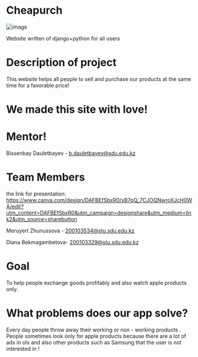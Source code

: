 # Cheapurch
![image](https://user-images.githubusercontent.com/91417345/167097446-53aa033d-a6f9-4d4f-a970-15c0bdc55c33.png)

Website written of django+python for all users

# Description of project
This website helps all people to sell and purchase our products at the same time for a favorable price!

# We made this site with love!

# Mentor!

Bissenbay Dauletbayev - b.dauletbayev@sdu.edu.kz

# Team Members
the link for presentation: https://www.canva.com/design/DAFBEfSbxR0/xB7qQ_7CJOQNwroXJcH0WA/edit?utm_content=DAFBEfSbxR0&utm_campaign=designshare&utm_medium=link2&utm_source=sharebutton

Meruyert Zhunussova - 200103534@stu.sdu.edu.kz

Diana Bekmagambetova- 200103329@stu.sdu.edu.kz

# Goal
To help people exchange goods profitably and also watch apple products only.

# What problems does our app solve?
Every day people throw away their working or non - working products . People sometimes look only for apple products because there are a lot of ads in olx and also other products such as Samsung that the user is not interested in !
